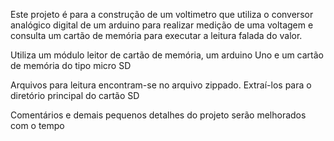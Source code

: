 Este projeto é para a construção de um voltimetro que utiliza o conversor analógico digital de um arduino para realizar medição de uma voltagem
e consulta um cartão de memória para executar a leitura falada do valor.

Utiliza um módulo leitor de cartão de memória, um arduino Uno e um cartão de memória do tipo micro SD

Arquivos para leitura encontram-se no arquivo zippado. Extraí-los para o diretório principal do cartão SD

Comentários e demais pequenos detalhes do projeto serão melhorados com o tempo
